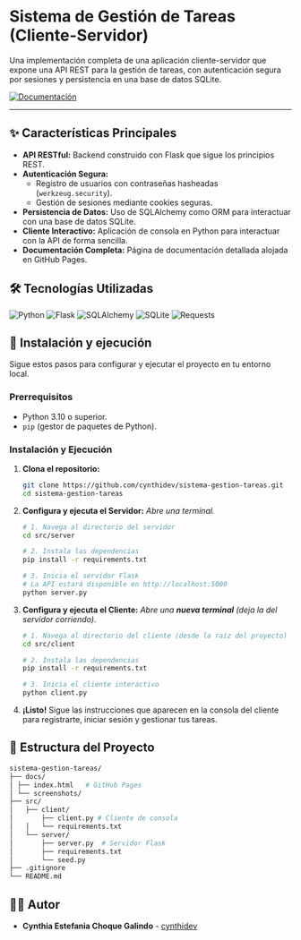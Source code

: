 # Sistema de Gestión de Tareas (Cliente-Servidor)

Una implementación completa de una aplicación cliente-servidor que expone una API REST para la gestión de tareas, con autenticación segura por sesiones y persistencia en una base de datos SQLite.

[![Documentación](https://img.shields.io/badge/Documentación-Ver%20en%20GitHub%20Pages-blue.svg)](https://cynthidev.github.io/sistema-gestion-tareas/)


---

## ✨ Características Principales

*   **API RESTful:** Backend construido con Flask que sigue los principios REST.
*   **Autenticación Segura:**
    *   Registro de usuarios con contraseñas hasheadas (`werkzeug.security`).
    *   Gestión de sesiones mediante cookies seguras.
*   **Persistencia de Datos:** Uso de SQLAlchemy como ORM para interactuar con una base de datos SQLite.
*   **Cliente Interactivo:** Aplicación de consola en Python para interactuar con la API de forma sencilla.
*   **Documentación Completa:** Página de documentación detallada alojada en GitHub Pages.

## 🛠️ Tecnologías Utilizadas

![Python](https://img.shields.io/badge/Python-3.10+-blue?style=for-the-badge&logo=python&logoColor=white)
![Flask](https://img.shields.io/badge/Flask-2.0-black?style=for-the-badge&logo=flask&logoColor=white)
![SQLAlchemy](https://img.shields.io/badge/SQLAlchemy-1.4-orange?style=for-the-badge&logo=sqlalchemy&logoColor=white)
![SQLite](https://img.shields.io/badge/SQLite-3-blue?style=for-the-badge&logo=sqlite&logoColor=white)
![Requests](https://img.shields.io/badge/Requests-2.28-brightgreen?style=for-the-badge)

## 🚀 Instalación y ejecución

Sigue estos pasos para configurar y ejecutar el proyecto en tu entorno local.

### Prerrequisitos

*   Python 3.10 o superior.
*   `pip` (gestor de paquetes de Python).

### Instalación y Ejecución

1.  **Clona el repositorio:**

    ```bash
    git clone https://github.com/cynthidev/sistema-gestion-tareas.git
    cd sistema-gestion-tareas
    ```

2.  **Configura y ejecuta el Servidor:**
    *Abre una terminal.*

    ```bash
    # 1. Navega al directorio del servidor
    cd src/server

    # 2. Instala las dependencias
    pip install -r requirements.txt

    # 3. Inicia el servidor Flask
    # La API estará disponible en http://localhost:5000
    python server.py
    ```

3.  **Configura y ejecuta el Cliente:**
    *Abre una **nueva terminal** (deja la del servidor corriendo).*

    ```bash
    # 1. Navega al directorio del cliente (desde la raíz del proyecto)
    cd src/client

    # 2. Instala las dependencias
    pip install -r requirements.txt

    # 3. Inicia el cliente interactivo
    python client.py
    ```

4.  **¡Listo!** Sigue las instrucciones que aparecen en la consola del cliente para registrarte, iniciar sesión y gestionar tus tareas.

## 📂 Estructura del Proyecto
```bash
sistema-gestion-tareas/
├── docs/
│ ├── index.html   # GitHub Pages
│ └── screenshots/ 
├── src/
│   ├── client/
│       ├── client.py # Cliente de consola
│   │   └── requirements.txt  
│   └── server/
│       ├── server.py  # Servidor Flask
│       ├── requirements.txt
│       └── seed.py
├── .gitignore
└── README.md
```




## 👨‍💻 Autor

*   **Cynthia Estefania Choque Galindo** - [cynthidev](https://github.com/cynthidev)



